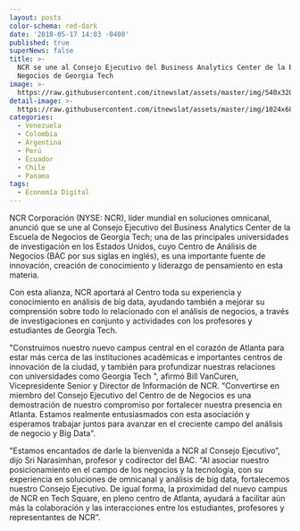 ```yaml
---
layout: posts
color-schema: red-dark
date: '2018-05-17 14:03 -0400'
published: true
superNews: false
title: >-
  NCR se une al Consejo Ejecutivo del Business Analytics Center de la Escuela de
  Negocios de Georgia Tech
image: >-
  https://raw.githubusercontent.com/itnewslat/assets/master/img/540x320/NCR-Sede-p.jpg
detail-image: >-
  https://raw.githubusercontent.com/itnewslat/assets/master/img/1024x680/NCR-Sede-g.jpg
categories:
  - Venezuela
  - Colombia
  - Argentina
  - Perú
  - Ecuador
  - Chile
  - Panama
tags:
  - Economía Digital
---
```

NCR Corporación (NYSE: NCR), líder mundial en soluciones omnicanal, anunció que se une al Consejo Ejecutivo del Business Analytics Center de la Escuela de Negocios de Georgia Tech; una de las principales universidades de investigación en los Estados Unidos, cuyo Centro de Análisis de Negocios (BAC por sus siglas en inglés), es una importante fuente de innovación, creación de conocimiento y liderazgo de pensamiento en esta materia. 

Con esta alianza, NCR aportará al Centro toda su experiencia y conocimiento en análisis de big data, ayudando también a mejorar su comprensión sobre todo lo relacionado con el análisis de negocios, a través de investigaciones en conjunto y actividades con los profesores y estudiantes de Georgia Tech.

"Construimos nuestro nuevo campus central en el corazón de Atlanta para estar más cerca de las instituciones académicas e importantes centros de innovación de la ciudad, y también para profundizar nuestras relaciones con universidades como Georgia Tech ", afirmó Bill VanCuren, Vicepresidente Senior y Director de Información de NCR. "Convertirse en miembro del Consejo Ejecutivo del Centro de de Negocios es una demostración de nuestro compromiso por fortalecer nuestra presencia en Atlanta. Estamos realmente entusiasmados con esta asociación y esperamos trabajar juntos para avanzar en el creciente campo del análisis de negocio y Big Data".

"Estamos encantados de darle la bienvenida a NCR al Consejo Ejecutivo”, dijo Sri Narasimhan, profesor y codirector del BAC. "Al asociar nuestro posicionamiento en el campo de los negocios y la tecnología, con su experiencia en soluciones de omnicanal y análisis de big data, fortalecemos nuestro Consejo Ejecutivo. De igual forma, la proximidad del nuevo campus de NCR en Tech Square, en pleno centro de Atlanta, ayudará a facilitar aún más la colaboración y las interacciones entre los estudiantes, profesores y representantes de NCR”.